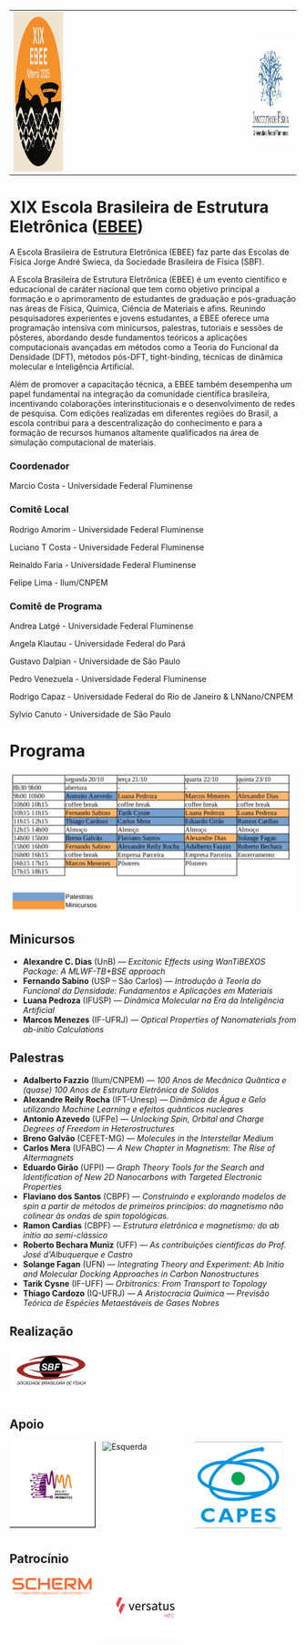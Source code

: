 
<!-- <img src="Figures/EBEE-2025.png"  width="180" style="float:right; margin:50 0 8px 12px;"> -->
<!-- <img src="Figures/EBEE-2025.png" alt="Figura no canto superior direito" width="180" style="float:right; margin:0 0 8px 120px;"> -->

<!-- <div style="text-align:right">
  <img src="Figures/EBEE-2025.png" alt="EBEE-2025" width="180">
</div> -->

<!-- Marp (se usar Marp): ![right width:180](Figures/EBEE-2025.png) -->
<!-- Pandoc/Quarto: ![](Figures/EBEE-2025.png){width=180 .float-right} -->

<!-- <div style="display:flex; gap:50px; justify-content:space-between; align-items:flex-start;">
  <img src="Figures/EBEE-2025.png" alt="Esquerda" style="width:28%;">
  <img src="Figures/EBEE-2025.png" alt="Direita"  style="width:28%;">
</div> -->


<!-- <div style="display:flex; gap:16px; justify-content:space-between; align-items:flex-start;">
  <img src="Figures/EBEE-2025.png" alt="Esquerda" style="width:38%; height:auto;">
  <img src="Figures/EBEE-2025.png"        alt="Direita"  style="width:38%; height:auto;">
</div> -->

<!-- <img src="Figures/EBEE-IF-Logo.png" alt="Esquerda" style="float:left;  width:120%; margin:0 12px 12px 0;"> -->
<!-- <img src="Figures/if-uff.png" alt="Direita"  style="float:center; width:20%; margin:0 0 12px 12px;"> -->
<!-- <div style="clear:both;"></div> -->

<!-- <img src="Figures/EBEE-2025.png" width="280" alt="Esquerda">                   <img src="Figures/if-uff.png" width="280" alt="Direita">  -->

<!-- <img src="Figures/EBEE-2025.png" width="260" alt="Left">  &nbsp;&nbsp;&nbsp;&nbsp;&nbsp;&nbsp;&nbsp;&nbsp;&nbsp; &nbsp;&nbsp;&nbsp;&nbsp;&nbsp;&nbsp;&nbsp;&nbsp;&nbsp; &nbsp;&nbsp;&nbsp;&nbsp;&nbsp;&nbsp;&nbsp;&nbsp;&nbsp;&nbsp;&nbsp;&nbsp;&nbsp;&nbsp;&nbsp;&nbsp;&nbsp;&nbsp;&nbsp;&nbsp;&nbsp;&nbsp;&nbsp;&nbsp;&nbsp;&nbsp;&nbsp;&nbsp;&nbsp;&nbsp;&nbsp;&nbsp;&nbsp;&nbsp;&nbsp;&nbsp;&nbsp;&nbsp;&nbsp;&nbsp;&nbsp;&nbsp;&nbsp;&nbsp;&nbsp;&nbsp;&nbsp;&nbsp;&nbsp;&nbsp;&nbsp;&nbsp;&nbsp;&nbsp;&nbsp;&nbsp;&nbsp;&nbsp;&nbsp;&nbsp;&nbsp;&nbsp;&nbsp;&nbsp;&nbsp;&nbsp;&nbsp;&nbsp;&nbsp;&nbsp;&nbsp;&nbsp;&nbsp;&nbsp;&nbsp;&nbsp;&nbsp;&nbsp;&nbsp;&nbsp;&nbsp;&nbsp;&nbsp;&nbsp;&nbsp;&nbsp;&nbsp;&nbsp;&nbsp;&nbsp;&nbsp;&nbsp;&nbsp;&nbsp;&nbsp;&nbsp;&nbsp;&nbsp;&nbsp;&nbsp;&nbsp;&nbsp;&nbsp;&nbsp;&nbsp;&nbsp;&nbsp;&nbsp;&nbsp;&nbsp;&nbsp;&nbsp;&nbsp;&nbsp;&nbsp;&nbsp;&nbsp;&nbsp;&nbsp;&nbsp;&nbsp;&nbsp;&nbsp;&nbsp;&nbsp;&nbsp;&nbsp;&nbsp;&nbsp;&nbsp;&nbsp;&nbsp;&nbsp;&nbsp;&nbsp;&nbsp;&nbsp;&nbsp;&nbsp;&nbsp;&nbsp; <img src="Figures/if-uff.png"      width="350" alt="Right" valing="middle"> -->

<table>
  <tr>
    <td><img src="Figures/EBEE-2025.png" height="280" alt="Left"></td>
    <td>&nbsp;&nbsp;&nbsp;&nbsp;&nbsp;&nbsp;&nbsp;&nbsp;&nbsp;&nbsp;&nbsp;&nbsp;&nbsp;&nbsp;&nbsp;&nbsp;&nbsp;&nbsp;&nbsp;&nbsp;&nbsp;&nbsp;&nbsp;&nbsp;</td>
    <td>&nbsp;&nbsp;&nbsp;&nbsp;&nbsp;&nbsp;&nbsp;&nbsp;&nbsp;&nbsp;&nbsp;&nbsp;&nbsp;&nbsp;&nbsp;&nbsp;&nbsp;&nbsp;&nbsp;&nbsp;&nbsp;&nbsp;&nbsp;&nbsp;</td>
    <td>&nbsp;&nbsp;&nbsp;&nbsp;&nbsp;&nbsp;&nbsp;&nbsp;&nbsp;&nbsp;&nbsp;&nbsp;&nbsp;&nbsp;&nbsp;&nbsp;&nbsp;&nbsp;&nbsp;&nbsp;&nbsp;&nbsp;&nbsp;&nbsp;</td>
    <td valign="middle"><img src="Figures/if-uff.png" height="180" alt="Right"></td>
  </tr>
</table>



# XIX Escola Brasileira de Estrutura Eletrônica ([EBEE](https://www1.fisica.org.br/~ebee/xix/index.php))

A Escola Brasileira de Estrutura Eletrônica (EBEE) faz parte das Escolas de Física Jorge André Swieca, da Sociedade Brasileira de Física (SBF). 

A Escola Brasileira de Estrutura Eletrônica (EBEE) é um evento científico e educacional de caráter nacional que tem como objetivo principal a formação e o aprimoramento de estudantes de graduação e pós-graduação nas áreas de Física, Química, Ciência de Materiais e afins. Reunindo pesquisadores experientes e jovens estudantes, a EBEE oferece uma programação intensiva com minicursos, palestras, tutoriais e sessões de pôsteres, abordando desde fundamentos teóricos a aplicações computacionais avançadas em métodos como a Teoria do Funcional da Densidade (DFT), métodos pós-DFT, tight-binding, técnicas de dinâmica molecular e Inteligência Artificial.

Além de promover a capacitação técnica, a EBEE também desempenha um papel fundamental na integração da comunidade científica brasileira, incentivando colaborações interinstitucionais e o desenvolvimento de redes de pesquisa. Com edições realizadas em diferentes regiões do Brasil, a escola contribui para a descentralização do conhecimento e para a formação de recursos humanos altamente qualificados na área de simulação computacional de materiais.

### Coordenador
Marcio Costa     - Universidade Federal Fluminense

### Comitê Local

Rodrigo Amorim   - Universidade Federal Fluminense

Luciano T Costa  - Universidade Federal Fluminense

Reinaldo Faria   - Universidade Federal Fluminense

Felipe Lima      - Ilum/CNPEM

### Comitê de Programa

Andrea Latgé    - Universidade Federal Fluminense

Angela Klautau  - Universidade Federal do Pará

Gustavo Dalpian - Universidade de São Paulo

Pedro Venezuela - Universidade Federal Fluminense

Rodrigo Capaz   - Universidade Federal do Rio de Janeiro & LNNano/CNPEM

Sylvio Canuto   - Universidade de São Paulo


# Programa

<div style="text-align:right">
  <img src="Figures/Programa.png" alt="Programa" width="680">
</div>


## Minicursos

- **Alexandre C. Dias** (UnB) — *Excitonic Effects using WanTiBEXOS Package: A MLWF-TB+BSE approach*
- **Fernando Sabino** (USP – São Carlos) — *Introdução à Teoria do Funcional da Densidade: Fundamentos e Aplicações em Materiais*
- **Luana Pedroza** (IFUSP) — *Dinâmica Molecular na Era da Inteligência Artificial*
- **Marcos Menezes** (IF-UFRJ) — *Optical Properties of Nanomaterials from ab-initio Calculations*

## Palestras

- **Adalberto Fazzio** (Ilum/CNPEM) — *100 Anos de Mecânica Quântica e (quase) 100 Anos de Estrutura Eletrônica de Sólidos*
- **Alexandre Reily Rocha** (IFT-Unesp) — *Dinâmica de Água e Gelo utilizando Machine Learning e efeitos quânticos nucleares*
- **Antonio Azevedo** (UFPe) — *Unlocking Spin, Orbital and Charge Degrees of Freedom in Heterostructures*
- **Breno Galvão** (CEFET-MG) — *Molecules in the Interstellar Medium*
- **Carlos Mera** (UFABC) — *A New Chapter in Magnetism: The Rise of Altermagnets*
- **Eduardo Girão** (UFPI) — *Graph Theory Tools for the Search and Identification of New 2D Nanocarbons with Targeted Electronic Properties*
- **Flaviano dos Santos** (CBPF) — *Construindo e explorando modelos de spin a partir de métodos de primeiros princípios: do magnetismo não colinear às ondas de spin topológicas.*
- **Ramon Cardias** (CBPF) — *Estrutura eletrônica e magnetismo: do ab initio ao semi-clássico*
- **Roberto Bechara Muniz** (UFF) — *As contribuições científicas do Prof. José d'Albuquerque e Castro*
- **Solange Fagan** (UFN) — *Integrating Theory and Experiment: Ab Initio and Molecular Docking Approaches in Carbon Nanostructures*
- **Tarik Cysne** (IF-UFF) — *Orbitronics: From Transport to Topology*
- **Thiago Cardozo** (IQ-UFRJ) — *A Aristocracia Química — Previsão Teórica de Espécies Metaestáveis de Gases Nobres*

## Realização


<img src="Figures/SBF.png" alt="Esquerda" style="float:left;  width:30%; margin:0 12px 12px 0;">
<!-- <img src="Figures/if-uff.png" alt="Direita"  style="float:center; width:20%; margin:0 0 12px 12px;"> -->
<div style="clear:both;"></div>

## Apoio


<img src="Figures/INCT-Mat-Info.png" alt="Esquerda" style="float:left;  width:30%; margin:0 12px 12px 0;">
<img src="Figures/FAPERJ.png" alt="Esquerda" style="float:left;  width:30%; margin:0 12px 12px 0;">
<img src="Figures/CAPES.png" alt="Esquerda" style="float:left;  width:30%; margin:0 12px 12px 0;">
<div style="clear:both;"></div>


## Patrocínio


<img src="Figures/SCHERM.png" alt="Esquerda" style="float:left;  width:30%; margin:0 12px 12px 0;">
<img src="Figures/VERSATUS.png" alt="Esquerda" style="float:left;  width:30%; margin:0 12px 12px 0;">
<div style="clear:both;"></div>
